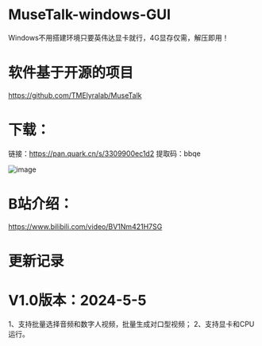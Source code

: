 # MuseTalk-windows-GUI
Windows不用搭建环境只要英伟达显卡就行，4G显存仅需，解压即用！
# 软件基于开源的项目
https://github.com/TMElyralab/MuseTalk

 
# 下载：
链接：https://pan.quark.cn/s/3309900ec1d2
提取码：bbqe


 ![image](https://github.com/zhaoyun0071/MuseTalk-windows-GUI/blob/main/1.png)

 
# B站介绍：
https://www.bilibili.com/video/BV1Nm421H7SG

# 更新记录

# V1.0版本：2024-5-5
1、支持批量选择音频和数字人视频，批量生成对口型视频；
2、支持显卡和CPU运行。
